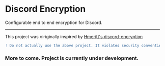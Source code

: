 # Discord Encryption

Configurable end to end encryption for Discord.

---

This project was oiriginally inspired by [Hmeritt's discord-encryption](https://github.com/Hmerritt/discord-encryption)

```diff
! Do not actually use the above project. It violates security conventions and the source code isn't transparent enough to remove suspicions of possible malicious activity.
```
### More to come. Project is currently under development.
